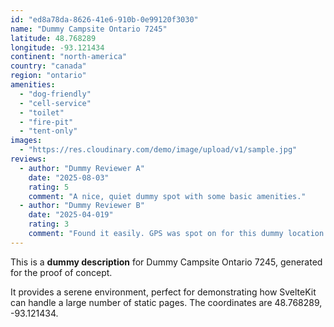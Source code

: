 ```yaml
---
id: "ed8a78da-8626-41e6-910b-0e99120f3030"
name: "Dummy Campsite Ontario 7245"
latitude: 48.768289
longitude: -93.121434
continent: "north-america"
country: "canada"
region: "ontario"
amenities:
  - "dog-friendly"
  - "cell-service"
  - "toilet"
  - "fire-pit"
  - "tent-only"
images:
  - "https://res.cloudinary.com/demo/image/upload/v1/sample.jpg"
reviews:
  - author: "Dummy Reviewer A"
    date: "2025-08-03"
    rating: 5
    comment: "A nice, quiet dummy spot with some basic amenities."
  - author: "Dummy Reviewer B"
    date: "2025-04-019"
    rating: 3
    comment: "Found it easily. GPS was spot on for this dummy location."
---
```


This is a **dummy description** for Dummy Campsite Ontario 7245, generated for the proof of concept.

It provides a serene environment, perfect for demonstrating how SvelteKit can handle a large number of static pages. The coordinates are 48.768289, -93.121434.
